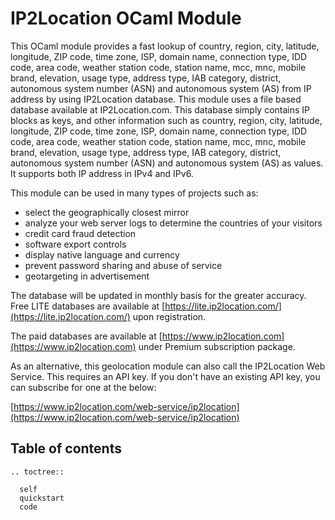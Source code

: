 # IP2Location OCaml Module

This OCaml module provides a fast lookup of country, region, city, latitude, longitude, ZIP code, time zone, ISP, domain name, connection type, IDD code, area code, weather station code, station name, mcc, mnc, mobile brand, elevation, usage type, address type, IAB category, district, autonomous system number (ASN) and autonomous system (AS) from IP address by using IP2Location database. This module uses a file based database available at IP2Location.com. This database simply contains IP blocks as keys, and other information such as country, region, city, latitude, longitude, ZIP code, time zone, ISP, domain name, connection type, IDD code, area code, weather station code, station name, mcc, mnc, mobile brand, elevation, usage type, address type, IAB category, district, autonomous system number (ASN) and autonomous system (AS) as values. It supports both IP address in IPv4 and IPv6.

This module can be used in many types of projects such as:

 - select the geographically closest mirror
 - analyze your web server logs to determine the countries of your visitors
 - credit card fraud detection
 - software export controls
 - display native language and currency 
 - prevent password sharing and abuse of service 
 - geotargeting in advertisement

The database will be updated in monthly basis for the greater accuracy. Free LITE databases are available at [https://lite.ip2location.com/](https://lite.ip2location.com/) upon registration.

The paid databases are available at [https://www.ip2location.com](https://www.ip2location.com) under Premium subscription package.

As an alternative, this geolocation module can also call the IP2Location Web Service. This requires an API key. If you don't have an existing API key, you can subscribe for one at the below:

[https://www.ip2location.com/web-service/ip2location](https://www.ip2location.com/web-service/ip2location)

## Table of contents
 ```{eval-rst}
 .. toctree::

   self
   quickstart
   code
 ```